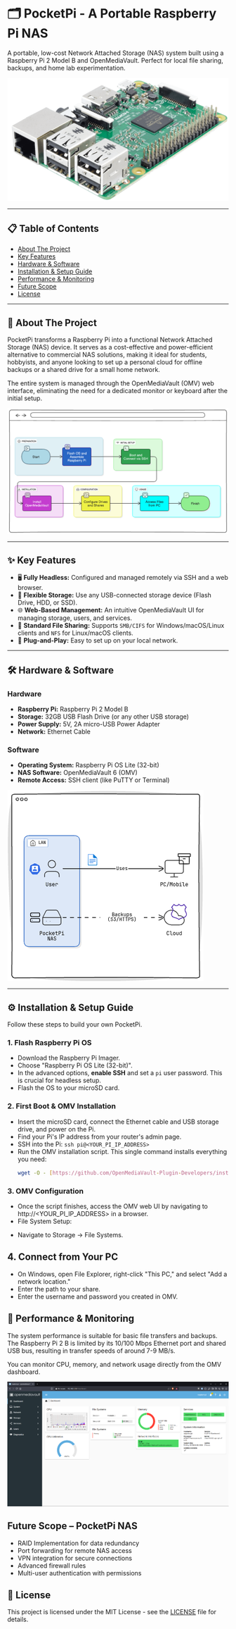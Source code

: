 # 🗂️ PocketPi - A Portable Raspberry Pi NAS

A portable, low-cost Network Attached Storage (NAS) system built using a Raspberry Pi 2 Model B and OpenMediaVault. Perfect for local file sharing, backups, and home lab experimentation.

![PocketPi Hardware](images/readme/Pi-Hardware.png)

---

## 📋 Table of Contents

- [About The Project](#about-the-project)
- [Key Features](#key-features)
- [Hardware & Software](#hardware--software)
- [Installation & Setup Guide](#installation--setup-guide)
- [Performance & Monitoring](#performance--monitoring)
- [Future Scope](#future-scope)
- [License](#license)


---

## 📖 About The Project

PocketPi transforms a Raspberry Pi into a functional Network Attached Storage (NAS) device. It serves as a cost-effective and power-efficient alternative to commercial NAS solutions, making it ideal for students, hobbyists, and anyone looking to set up a personal cloud for offline backups or a shared drive for a small home network.

The entire system is managed through the OpenMediaVault (OMV) web interface, eliminating the need for a dedicated monitor or keyboard after the initial setup.

![Graph](images/readme/Graph.png)

---

## ✨ Key Features

- 🖥️ **Fully Headless:** Configured and managed remotely via SSH and a web browser.
- 💽 **Flexible Storage:** Use any USB-connected storage device (Flash Drive, HDD, or SSD).
- 🌐 **Web-Based Management:** An intuitive OpenMediaVault UI for managing storage, users, and services.
- 🤝 **Standard File Sharing:** Supports `SMB/CIFS` for Windows/macOS/Linux clients and `NFS` for Linux/macOS clients.
- 🔌 **Plug-and-Play:** Easy to set up on your local network.

---

## 🛠️ Hardware & Software

### Hardware
* **Raspberry Pi:** Raspberry Pi 2 Model B
* **Storage:** 32GB USB Flash Drive (or any other USB storage)
* **Power Supply:** 5V, 2A micro-USB Power Adapter
* **Network:** Ethernet Cable

### Software
* **Operating System:** Raspberry Pi OS Lite (32-bit)
* **NAS Software:** OpenMediaVault 6 (OMV)
* **Remote Access:** SSH client (like PuTTY or Terminal)

![Architecture](images/readme/Architecture.png)

---

## ⚙️ Installation & Setup Guide

Follow these steps to build your own PocketPi.

### 1. Flash Raspberry Pi OS
- Download the Raspberry Pi Imager.
- Choose "Raspberry Pi OS Lite (32-bit)".
- In the advanced options, **enable SSH** and set a `pi` user password. This is crucial for headless setup.
- Flash the OS to your microSD card.

### 2. First Boot & OMV Installation
- Insert the microSD card, connect the Ethernet cable and USB storage drive, and power on the Pi.
- Find your Pi's IP address from your router's admin page.
- SSH into the Pi: `ssh pi@<YOUR_PI_IP_ADDRESS>`
- Run the OMV installation script. This single command installs everything you need:
  ```bash
  wget -O - [https://github.com/OpenMediaVault-Plugin-Developers/installScript/raw/master/install](https://github.com/OpenMediaVault-Plugin-Developers/installScript/raw/master/install) | sudo bash
  ```
### 3. OMV Configuration
- Once the script finishes, access the OMV web UI by navigating to http://<YOUR_PI_IP_ADDRESS> in a browser.
- File System Setup:
* Navigate to Storage -> File Systems.

## 4. Connect from Your PC
- On Windows, open File Explorer, right-click "This PC," and select "Add a network location."
- Enter the path to your share.
- Enter the username and password you created in OMV.

## 🚀 Performance & Monitoring
The system performance is suitable for basic file transfers and backups. The Raspberry Pi 2 B is limited by its 10/100 Mbps Ethernet port and shared USB bus, resulting in transfer speeds of around 7-9 MB/s.

You can monitor CPU, memory, and network usage directly from the OMV dashboard.

![Dashboard](images/readme/Dashboard.png)

## Future Scope – PocketPi NAS

- RAID Implementation for data redundancy
- Port forwarding for remote NAS access
- VPN integration for secure connections
- Advanced firewall rules
- Multi-user authentication with permissions

## 📜 License
This project is licensed under the MIT License - see the [LICENSE](path/to/file) file for details.
